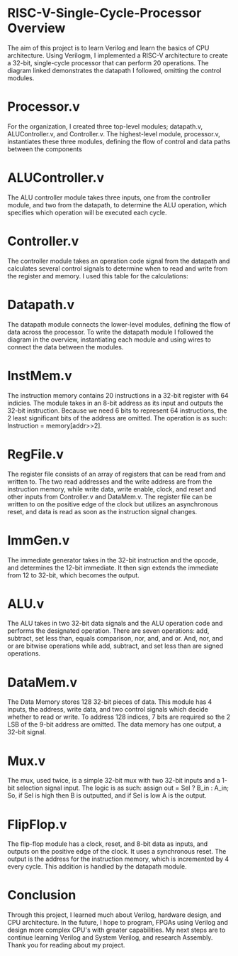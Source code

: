 # RISC-V-Single-Cycle-Processor Overview
The aim of this project is to learn Verilog and learn the basics of CPU architecture. Using Verilogm, I implemented a RISC-V architecture to create a 32-bit, single-cycle processor that can perform 20 operations. The diagram linked demonstrates the datapath I followed, omitting the control modules.
# Processor.v
For the organization, I created three top-level modules; datapath.v, ALUController.v, and Controller.v. The highest-level module, processor.v, instantiates these three modules, defining the flow of control and data paths between the components
# ALUController.v
The ALU controller module takes three inputs, one from the controller module, and two from the datapath, to determine the ALU operation, which specifies which operation will be executed each cycle. 
# Controller.v
The controller module takes an operation code signal from the datapath and calculates several control signals to determine when to read and write from the register and memory. I used this table for the calculations:
# Datapath.v
The datapath module connects the lower-level modules, defining the flow of data across the processor. To write the datapath module I followed the diagram in the overview, instantiating each module and using wires to connect the data between the modules. 
# InstMem.v
The instruction memory contains 20 instructions in a 32-bit register with 64 indicies. The module takes in an 8-bit address as its input and outputs the 32-bit instruction. Because we need 6 bits to represent 64 instructions, the 2 least significant bits of the address are omitted. The operation is as such: Instruction = memory[addr>>2].
# RegFile.v
The register file consists of an array of registers that can be read from and written to. The two read addresses and the write address are from the instruction memory, while write data, write enable, clock, and reset and other inputs from Controller.v and DataMem.v. The register file can be written to on the positive edge of the clock but utilizes an asynchronous reset, and data is read as soon as the instruction signal changes. 
# ImmGen.v
The immediate generator takes in the 32-bit instruction and the opcode, and determines the 12-bit immediate. It then sign extends the immediate from 12 to 32-bit, which becomes the output.
# ALU.v
The ALU takes in two 32-bit data signals and the ALU operation code and performs the designated operation. There are seven operations: add, subtract, set less than, equals comparison, nor, and, and or. And, nor, and or are bitwise operations while add, subtract, and set less than are signed operations.
# DataMem.v
The Data Memory stores 128 32-bit pieces of data. This module has 4 inputs, the address, write data, and two control signals which decide whether to read or write. To address 128 indices, 7 bits are required so the 2 LSB of the 9-bit address are omitted. The data memory has one output, a 32-bit signal. 
# Mux.v
The mux, used twice, is a simple 32-bit mux with two 32-bit inputs and a 1-bit selection signal input. The logic is as such: assign out = Sel ? B_in : A_in; So, if Sel is high then B is outputted, and if Sel is low A is the output. 
# FlipFlop.v
The flip-flop module has a clock, reset, and 8-bit data as inputs, and outputs on the positive edge of the clock. It uses a synchronous reset. The output is the address for the instruction memory, which is incremented by 4 every cycle. This addition is handled by the datapath module.
# Conclusion
Through this project, I learned much about Verilog, hardware design, and CPU architecture. In the future, I hope to program, FPGAs using Verilog and design more complex CPU's with greater capabilities. My next steps are to continue learning Verilog and System Verilog, and research Assembly. Thank you for reading about my project.
